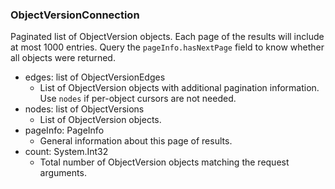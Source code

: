 ### ObjectVersionConnection
Paginated list of ObjectVersion objects. Each page of the results will include at most 1000 entries. Query the `pageInfo.hasNextPage` field to know whether all objects were returned.

- edges: list of ObjectVersionEdges
  - List of ObjectVersion objects with additional pagination information. Use `nodes` if per-object cursors are not needed.
- nodes: list of ObjectVersions
  - List of ObjectVersion objects.
- pageInfo: PageInfo
  - General information about this page of results.
- count: System.Int32
  - Total number of ObjectVersion objects matching the request arguments.

